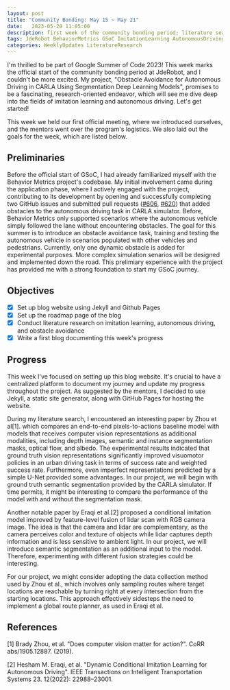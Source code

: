 ```yaml
---
layout: post
title: "Community Bonding: May 15 ~ May 21"
date:   2023-05-20 11:05:00
description: first week of the community bonding period; literature search on imitation learning and autonomous driving
tags: JdeRobot BehaviorMetrics GSoC ImitationLearning AutonomousDriving
categories: WeeklyUpdates LiteratureResearch
---
```


I'm thrilled to be part of Google Summer of Code 2023! This week marks the official start of the community bonding period at JdeRobot, and I couldn't be more excited. My project, "Obstacle Avoidance for Autonomous Driving in CARLA Using Segmentation Deep Learning Models", promises to be a fascinating, research-oriented endeavor, which will see me dive deep into the fields of imitation learning and autonomous driving. Let's get started!

This week we held our first official meeting, where we introduced ourselves, and the mentors went over the program's logistics. We also laid out the goals for the week, which are listed below.

## Preliminaries
Before the official start of GSoC, I had already familiarized myself with the Behavior Metrics project's codebase. My initial involvement came during the application phase, where I actively engaged with the project, contributing to its development by opening and successfully completing two GitHub issues and submitted pull requests ([#606](https://github.com/JdeRobot/BehaviorMetrics/pull/606), [#620](https://github.com/JdeRobot/BehaviorMetrics/pull/620)) that added obstacles to the autonomous driving task in CARLA simulator. Before, Behavior Metrics only supported scenarios where the autonomous vehicle simply followed the lane without encountering obstacles. The goal for this summer is to introduce an obstacle avoidance task, training and testing the autonomous vehicle in scenarios populated with other vehicles and pedestrians. Currently, only one dynamic obstacle is added for experimental purposes. More complex simulation senarios will be designed and implemented down the road. This prelimiary experience with the project has provided me with a strong foundation to start my GSoC journey.

## Objectives
- [x] Set up blog website using Jekyll and Github Pages
- [x] Set up the roadmap page of the blog
- [x] Conduct literature research on imitation learning, autonomous driving, and obstacle avoidance
- [x] Write a first blog documenting this week's progress

## Progress

This week I've focused on setting up this blog website. It's crucial to have a centralized platform to document my journey and update my progress throughout the project. As suggested by the mentors, I decided to use Jekyll, a static site generator, along with GitHub Pages for hosting the website.

During my literature search, I encountered an interesting paper by Zhou et al[1]. which compares an end-to-end pixels-to-actions baseline model with models that receives computer vision representations as additional modalities, including depth images, semantic and instance segmentation masks, optical flow, and albedo. The experimental results indicated that ground truth vision representations significantly improved visuomotor policies in an urban driving task in terms of success rate and weighted success rate. Furthermore, even imperfect representations predicted by a simple U-Net provided some advantages. In our project, we will begin with ground truth semantic segmentation provided by the CARLA simulator. If time permits, it might be interesting to compare the performance of the model with and without the segmentation mask.

Another notable paper by Eraqi et al.[2] proposed a conditional imitation model improved by feature-level fusion of lidar scan with RGB camera image. The idea is that the camera and lidar are complementary, as the camera perceives color and texture of objects while lidar captures depth information and is less sensitive to ambient light. In our project, we will introduce semantic segmentation as an additional input to the model. Therefore, experimenting with different fusion strategies could be interesting.

For our project, we might consider adopting the data collection method used by Zhou et al., which involves only sampling routes where target locations are reachable by turning right at every intersection from the starting locations. This approach effectively sidesteps the need to implement a global route planner, as used in Eraqi et al.

## References
[1] Brady Zhou, et al. "Does computer vision matter for action?". CoRR abs/1905.12887. (2019).

[2] Hesham M. Eraqi, et al. "Dynamic Conditional Imitation Learning for Autonomous Driving". IEEE Transactions on Intelligent Transportation Systems 23. 12(2022): 22988–23001.

